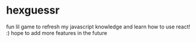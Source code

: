 # hexguessr
fun lil game to refresh my javascript knowledge and learn how to use react! :) hope to add more features in the future
